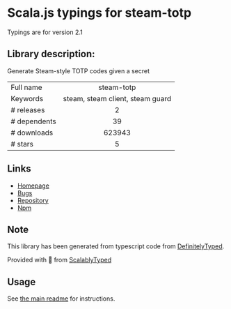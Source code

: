 
# Scala.js typings for steam-totp

Typings are for version 2.1

## Library description:
Generate Steam-style TOTP codes given a secret

|                    |                 |
| ------------------ | :-------------: |
| Full name          | steam-totp |
| Keywords           | steam, steam client, steam guard |
| # releases         | 2 |
| # dependents       | 39 |
| # downloads        | 623943 |
| # stars            | 5 |

## Links
- [Homepage](https://github.com/DoctorMcKay/node-steam-totp)
- [Bugs](https://github.com/DoctorMcKay/node-steam-totp/issues)
- [Repository](https://github.com/DoctorMcKay/node-steam-totp)
- [Npm](https://www.npmjs.com/package/steam-totp)
    


## Note
This library has been generated from typescript code from [DefinitelyTyped](https://definitelytyped.org).

Provided with :purple_heart: from [ScalablyTyped](https://github.com/oyvindberg/ScalablyTyped)

## Usage
See [the main readme](../../readme.md) for instructions.


